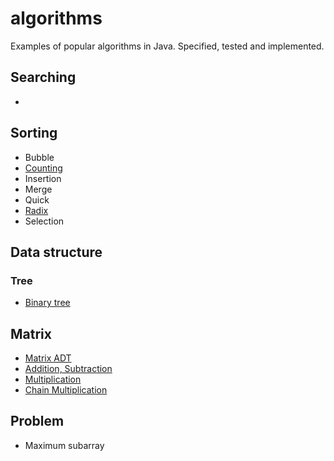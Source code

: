 # algorithms
Examples of popular algorithms in Java. Specified, tested and implemented.
##  Searching
-
##  Sorting
- Bubble
- [Counting](./docs/sorting/counting-sort.md)
- Insertion
- Merge
- Quick
- [Radix](./docs/sorting/radix-sort.md)
- Selection
##  Data structure
### Tree
- [Binary tree](./docs/datastructure/tree/binary-tree.md)
##  Matrix
- [Matrix ADT](./docs/matrix/matrix.md)
- [Addition, Subtraction](./docs/matrix/matrix-addition-subtraction.md)
- [Multiplication](./docs/matrix/matrix-multiplication.md)
- [Chain Multiplication](./docs/matrix/matrix-chain-multiplication.md)
##  Problem
- Maximum subarray
